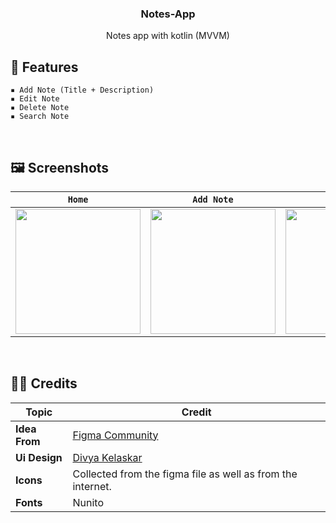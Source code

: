 <h3 align="center">Notes-App</h3>
<p align="center">Notes app with kotlin (MVVM)</p>

## 📜 **Features**
    ▪ Add Note (Title + Description)
    ▪ Edit Note
    ▪ Delete Note
    ▪ Search Note
&nbsp;

## 🖼️ **Screenshots**
| ` Home ` | ` Add Note ` | ` Edit Note ` | ` Swipe To Delete ` | ` Search ` |
| --- | --- | --- | --- | --- |
| <img src="https://user-images.githubusercontent.com/68102562/235592801-5cf66c79-cc0f-4ac0-bab4-d1c3e96c1fa0.jpg" width="200"> | <img src="https://user-images.githubusercontent.com/68102562/235592823-edb440d4-4a53-4902-bb8f-8b536c1be63d.jpg" width="200"> | <img src="https://user-images.githubusercontent.com/68102562/235592819-2d89c31e-4838-4c7b-8716-db1dda184d8d.jpg" width="200"> | <img src="https://user-images.githubusercontent.com/68102562/235592812-5680a8bf-c802-41f0-8b63-e91771fae9a1.jpg" width="200"> | <img src="https://user-images.githubusercontent.com/68102562/235592817-743011ef-7307-448c-b404-838e90538dc1.jpg" width="200"> |
&nbsp;

## 👨‍💻 **Credits**
| Topic                                        | Credit                                           |
| ------------------------------------------- | ----------------------------------------------------- |
| **Idea From** | [Figma Community](https://www.figma.com) |
| **Ui Design** | [Divya Kelaskar](https://www.figma.com/community/file/1014161465589596715/Notes-App-UI) |
| **Icons** | Collected from the figma file as well as from the internet. |
| **Fonts** | Nunito |
